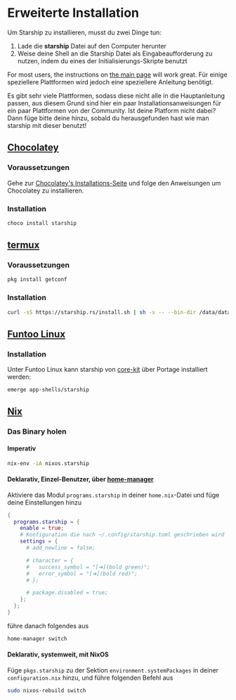 # Erweiterte Installation

Um Starship zu installieren, musst du zwei Dinge tun:

1. Lade die **starship** Datei auf den Computer herunter
1. Weise deine Shell an die Starship Datei als Eingabeaufforderung zu nutzen, indem du eines der Initialisierungs-Skripte benutzt

For most users, the instructions on [the main page](../guide/#🚀-installation) will work great. Für einige speziellere Plattformen wird jedoch eine speziellere Anleitung benötigt.

Es gibt sehr viele Plattformen, sodass diese nicht alle in die Hauptanleitung passen, aus diesem Grund sind hier ein paar Installationsanweisungen für ein paar Plattformen von der Community. Ist deine Platform nicht dabei? Dann füge bitte deine hinzu, sobald du herausgefunden hast wie man starship mit dieser benutzt!

## [Chocolatey](https://chocolatey.org)

### Voraussetzungen

Gehe zur [Chocolatey's Installations-Seite](https://chocolatey.org/install) und folge den Anweisungen um Chocolatey zu installieren.

### Installation

```powershell
choco install starship
```

## [termux](https://termux.com)

### Voraussetzungen

```sh
pkg install getconf
```

### Installation

```sh
curl -sS https://starship.rs/install.sh | sh -s -- --bin-dir /data/data/com.termux/files/usr/bin
```

## [Funtoo Linux](https://www.funtoo.org/Welcome)

### Installation

Unter Funtoo Linux kann starship von [core-kit](https://github.com/funtoo/core-kit/tree/1.4-release/app-shells/starship) über Portage installiert werden:

```sh
emerge app-shells/starship
```

## [Nix](https://wiki.nixos.org/wiki/Nix)

### Das Binary holen

#### Imperativ

```sh
nix-env -iA nixos.starship
```

#### Deklarativ, Einzel-Benutzer, über [home-manager](https://github.com/nix-community/home-manager)

Aktiviere das Modul `programs.starship` in deiner `home.nix`-Datei und füge deine Einstellungen hinzu

```nix
{
  programs.starship = {
    enable = true;
    # Konfiguration die nach ~/.config/starship.toml geschrieben wird
    settings = {
      # add_newline = false;

      # character = {
      #   success_symbol = "[➜](bold green)";
      #   error_symbol = "[➜](bold red)";
      # };

      # package.disabled = true;
    };
  };
}
```

führe danach folgendes aus

```sh
home-manager switch
```

#### Deklarativ, systemweit, mit NixOS

Füge `pkgs.starship` zu der Sektion `environment.systemPackages` in deiner `configuration.nix` hinzu, und führe folgenden Befehl aus

```sh
sudo nixos-rebuild switch
```
